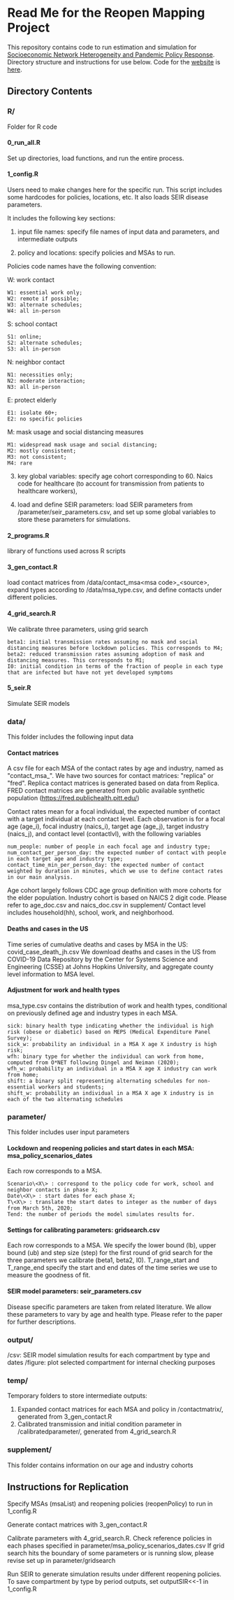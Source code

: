 # Read Me for the Reopen Mapping Project

This repository contains code to run estimation and simulation for [Socioeconomic Network Heterogeneity and Pandemic Policy Response](https://www.nber.org/papers/w27374). Directory structure and instructions for use below. Code for the [website](reopenmappingproject.com) is [here](https://github.com/dalek2point3/reopen-website/).


## Directory Contents

### R/
Folder for R code

#### 0_run_all.R
Set up directories, load functions, and run the entire process. 

#### 1_config.R
Users need to make changes here for the specific run. 
This script includes some hardcodes for policies, locations, etc. It also loads SEIR disease parameters.  

It includes the following key sections:

1. input file names: specify file names of input data and parameters, and intermediate outputs

2. policy and locations: specify policies and MSAs to run. 

Policies code names have the following convention:

W: work contact

	W1: essential work only;
	W2: remote if possible;
	W3: alternate schedules;
	W4: all in-person
	
S: school contact

	S1: online;
	S2: alternate schedules;
	S3: all in-person
	
N: neighbor contact

	N1: necessities only;
	N2: moderate interaction;
	N3: all in-person
	
E: protect elderly

	E1: isolate 60+; 
	E2: no specific policies
	
M: mask usage and social distancing measures 

	M1: widespread mask usage and social distancing;
	M2: mostly consistent;
	M3: not consistent;
	M4: rare

3. key global variables: specify age cohort corresponding to 60. Naics code for healthcare (to account for transmission from patients to healthcare workers),

4. load and define SEIR parameters: load SEIR parameters from /parameter/seir_parameters.csv, and set up some global variables to store these parameters for simulations. 


#### 2_programs.R
library of functions used across R scripts

#### 3_gen_contact.R
load contact matrices from /data/contact_msa\<msa code\>_\<source\>, expand types according to /data/msa_type.csv, and define contacts under different policies.

#### 4_grid_search.R
We calibrate three parameters, using grid search

	beta1: initial transmission rates assuming no mask and social distancing measures before lockdown policies. This corresponds to M4;
	beta2: reduced transmission rates assuming adoption of mask and distancing measures. This corresponds to M1;
	I0: initial condition in terms of the fraction of people in each type that are infected but have not yet developed symptoms

#### 5_seir.R
Simulate SEIR models


### data/
This folder includes the following input data

#### Contact matrices
A csv file for each MSA of the contact rates by age and industry, named as "contact_msa<msa code>_<source>".
We have two sources for contact matrices: "replica" or "fred". 
Replica contact matrices is generated based on data from Replica. 
FRED contact matrices are generated from public available synthetic population (https://fred.publichealth.pitt.edu/)

Contact rates mean for a focal individual, the expected number of contact with a target individual at each contact level. 
Each observation is for a focal age (age_i), focal industry (naics_i), target age (age_j), target industry (naics_j), and contact level (contactlvl), with the following variables

	num_people: number of people in each focal age and industry type;
	num_contact_per_person_day: the expected number of contact with people in each target age and industry type;
	contact_time_min_per_person_day: the expected number of contact weighted by duration in minutes, which we use to define contact rates in our main analysis.

Age cohort largely follows CDC age group definition with more cohorts for the elder population. 
Industry cohort is based on NAICS 2 digit code. 
Please refer to age_doc.csv and naics_doc.csv in supplement/
Contact level includes household(hh), school, work, and neighborhood.


#### Deaths and cases in the US
Time series of cumulative deaths and cases by MSA in the US: covid_case_death_jh.csv 
We download deaths and cases in the US from COVID-19 Data Repository by the Center for Systems Science and Engineering (CSSE) at Johns Hopkins University, 
and aggregate county level information to MSA level. 



####  Adjustment for work and health types
msa_type.csv contains the distribution of work and health types, conditional on previously defined age and industry types in each MSA. 

	sick: binary health type indicating whether the individual is high risk (obese or diabetic) based on MEPS (Medical Expenditure Panel Survey);
	sick_w: probability an individual in a MSA X age X industry is high risk;
	wfh: binary type for whether the individual can work from home, computed from O*NET following Dingel and Neiman (2020);
	wfh_w: probability an individual in a MSA X age X industry can work from home;
	shift: a binary split representing alternating schedules for non-essential workers and students;
	shift_w: probability an individual in a MSA X age X industry is in each of the two alternating schedules


### parameter/
This folder includes user input parameters

####  Lockdown and reopening policies and start dates in each MSA: msa_policy_scenarios_dates
Each row corresponds to a MSA. 

	Scenario\<X\> : correspond to the policy code for work, school and neighbor contacts in phase X;
	Date\<X\> : start dates for each phase X;
	T\<X\> : translate the start dates to integer as the number of days from March 5th, 2020;
	Tend: the number of periods the model simulates results for. 


#### Settings for calibrating parameters: gridsearch.csv
Each row corresponds to a MSA. We specify the lower bound (lb), upper bound (ub) and step size (step) for the first round of grid search for the three parameters we calibrate (beta1, beta2, I0). T_range_start and T_range_end specify the start and end dates of the time series we use to measure the goodness of fit. 


#### SEIR model parameters: seir_parameters.csv
Disease specific parameters are taken from related literature. 
We allow these parameters to vary by age and health type.
Please refer to the paper for further descriptions. 

### output/
/csv: SEIR model simulation results for each compartment by type and dates
/figure: plot selected compartment for internal checking purposes

### temp/
Temporary folders to store intermediate outputs:
1. Expanded contact matrices for each MSA and policy in /contactmatrix/, generated from 3_gen_contact.R
2. Calibrated transmission and initial condition parameter in /calibratedparameter/, generated from 4_grid_search.R 

### supplement/
This folder contains information on our age and industry cohorts


## Instructions for Replication
Specify MSAs (msaList) and reopening policies (reopenPolicy) to run in 1_config.R 

Generate contact matrices with 3_gen_contact.R

Calibrate parameters with 4_grid_search.R. Check reference policies in each phases specified in parameter/msa_policy_scenarios_dates.csv
If grid search hits the boundary of some parameters or is running slow, please revise set up in parameter/gridsearch

Run SEIR to generate simulation results under different reopening policies. To save compartment by type by period outputs, set outputSIR<<-1 in 1_config.R


